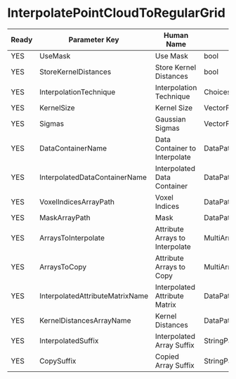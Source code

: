 # InterpolatePointCloudToRegularGrid #

| Ready | Parameter Key | Human Name | Parameter Type | Parameter Class |
|-------|---------------|------------|-----------------|----------------|
| YES | UseMask | Use Mask | bool | BoolParameter |
| YES | StoreKernelDistances | Store Kernel Distances | bool | BoolParameter |
| YES | InterpolationTechnique | Interpolation Technique | ChoicesParameter::ValueType | ChoicesParameter |
| YES | KernelSize | Kernel Size | VectorFloat32Parameter::ValueType | VectorFloat32Parameter |
| YES | Sigmas | Gaussian Sigmas | VectorFloat32Parameter::ValueType | VectorFloat32Parameter |
| YES | DataContainerName | Data Container to Interpolate | DataPath | DataGroupSelectionParameter |
| YES | InterpolatedDataContainerName | Interpolated Data Container | DataPath | DataGroupSelectionParameter |
| YES | VoxelIndicesArrayPath | Voxel Indices | DataPath | ArraySelectionParameter |
| YES | MaskArrayPath | Mask | DataPath | ArraySelectionParameter |
| YES | ArraysToInterpolate | Attribute Arrays to Interpolate | MultiArraySelectionParameter::ValueType | MultiArraySelectionParameter |
| YES | ArraysToCopy | Attribute Arrays to Copy | MultiArraySelectionParameter::ValueType | MultiArraySelectionParameter |
| YES | InterpolatedAttributeMatrixName | Interpolated Attribute Matrix | DataPath | ArrayCreationParameter |
| YES | KernelDistancesArrayName | Kernel Distances | DataPath | ArrayCreationParameter |
| YES | InterpolatedSuffix | Interpolated Array Suffix | StringParameter::ValueType | StringParameter |
| YES | CopySuffix | Copied Array Suffix | StringParameter::ValueType | StringParameter |

